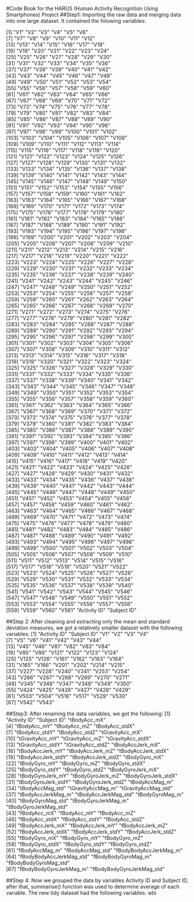 #Code Book for the HARUS (Human Activity Recognition Using Smartphones) Project
##Step1:
Importing the raw data and merging data into one large dataset.
It contained the folowing variables:

  [1] "V1"          "V2"          "V3"          "V4"          "V5"          "V6"         
  [7] "V7"          "V8"          "V9"          "V10"         "V11"         "V12"        
 [13] "V13"         "V14"         "V15"         "V16"         "V17"         "V18"        
 [19] "V19"         "V20"         "V21"         "V22"         "V23"         "V24"        
 [25] "V25"         "V26"         "V27"         "V28"         "V29"         "V30"        
 [31] "V31"         "V32"         "V33"         "V34"         "V35"         "V36"        
 [37] "V37"         "V38"         "V39"         "V40"         "V41"         "V42"        
 [43] "V43"         "V44"         "V45"         "V46"         "V47"         "V48"        
 [49] "V49"         "V50"         "V51"         "V52"         "V53"         "V54"        
 [55] "V55"         "V56"         "V57"         "V58"         "V59"         "V60"        
 [61] "V61"         "V62"         "V63"         "V64"         "V65"         "V66"        
 [67] "V67"         "V68"         "V69"         "V70"         "V71"         "V72"        
 [73] "V73"         "V74"         "V75"         "V76"         "V77"         "V78"        
 [79] "V79"         "V80"         "V81"         "V82"         "V83"         "V84"        
 [85] "V85"         "V86"         "V87"         "V88"         "V89"         "V90"        
 [91] "V91"         "V92"         "V93"         "V94"         "V95"         "V96"        
 [97] "V97"         "V98"         "V99"         "V100"        "V101"        "V102"       
[103] "V103"        "V104"        "V105"        "V106"        "V107"        "V108"       
[109] "V109"        "V110"        "V111"        "V112"        "V113"        "V114"       
[115] "V115"        "V116"        "V117"        "V118"        "V119"        "V120"       
[121] "V121"        "V122"        "V123"        "V124"        "V125"        "V126"       
[127] "V127"        "V128"        "V129"        "V130"        "V131"        "V132"       
[133] "V133"        "V134"        "V135"        "V136"        "V137"        "V138"       
[139] "V139"        "V140"        "V141"        "V142"        "V143"        "V144"       
[145] "V145"        "V146"        "V147"        "V148"        "V149"        "V150"       
[151] "V151"        "V152"        "V153"        "V154"        "V155"        "V156"       
[157] "V157"        "V158"        "V159"        "V160"        "V161"        "V162"       
[163] "V163"        "V164"        "V165"        "V166"        "V167"        "V168"       
[169] "V169"        "V170"        "V171"        "V172"        "V173"        "V174"       
[175] "V175"        "V176"        "V177"        "V178"        "V179"        "V180"       
[181] "V181"        "V182"        "V183"        "V184"        "V185"        "V186"       
[187] "V187"        "V188"        "V189"        "V190"        "V191"        "V192"       
[193] "V193"        "V194"        "V195"        "V196"        "V197"        "V198"       
[199] "V199"        "V200"        "V201"        "V202"        "V203"        "V204"       
[205] "V205"        "V206"        "V207"        "V208"        "V209"        "V210"       
[211] "V211"        "V212"        "V213"        "V214"        "V215"        "V216"       
[217] "V217"        "V218"        "V219"        "V220"        "V221"        "V222"       
[223] "V223"        "V224"        "V225"        "V226"        "V227"        "V228"       
[229] "V229"        "V230"        "V231"        "V232"        "V233"        "V234"       
[235] "V235"        "V236"        "V237"        "V238"        "V239"        "V240"       
[241] "V241"        "V242"        "V243"        "V244"        "V245"        "V246"       
[247] "V247"        "V248"        "V249"        "V250"        "V251"        "V252"       
[253] "V253"        "V254"        "V255"        "V256"        "V257"        "V258"       
[259] "V259"        "V260"        "V261"        "V262"        "V263"        "V264"       
[265] "V265"        "V266"        "V267"        "V268"        "V269"        "V270"       
[271] "V271"        "V272"        "V273"        "V274"        "V275"        "V276"       
[277] "V277"        "V278"        "V279"        "V280"        "V281"        "V282"       
[283] "V283"        "V284"        "V285"        "V286"        "V287"        "V288"       
[289] "V289"        "V290"        "V291"        "V292"        "V293"        "V294"       
[295] "V295"        "V296"        "V297"        "V298"        "V299"        "V300"       
[301] "V301"        "V302"        "V303"        "V304"        "V305"        "V306"       
[307] "V307"        "V308"        "V309"        "V310"        "V311"        "V312"       
[313] "V313"        "V314"        "V315"        "V316"        "V317"        "V318"       
[319] "V319"        "V320"        "V321"        "V322"        "V323"        "V324"       
[325] "V325"        "V326"        "V327"        "V328"        "V329"        "V330"       
[331] "V331"        "V332"        "V333"        "V334"        "V335"        "V336"       
[337] "V337"        "V338"        "V339"        "V340"        "V341"        "V342"       
[343] "V343"        "V344"        "V345"        "V346"        "V347"        "V348"       
[349] "V349"        "V350"        "V351"        "V352"        "V353"        "V354"       
[355] "V355"        "V356"        "V357"        "V358"        "V359"        "V360"       
[361] "V361"        "V362"        "V363"        "V364"        "V365"        "V366"       
[367] "V367"        "V368"        "V369"        "V370"        "V371"        "V372"       
[373] "V373"        "V374"        "V375"        "V376"        "V377"        "V378"       
[379] "V379"        "V380"        "V381"        "V382"        "V383"        "V384"       
[385] "V385"        "V386"        "V387"        "V388"        "V389"        "V390"       
[391] "V391"        "V392"        "V393"        "V394"        "V395"        "V396"       
[397] "V397"        "V398"        "V399"        "V400"        "V401"        "V402"       
[403] "V403"        "V404"        "V405"        "V406"        "V407"        "V408"       
[409] "V409"        "V410"        "V411"        "V412"        "V413"        "V414"       
[415] "V415"        "V416"        "V417"        "V418"        "V419"        "V420"       
[421] "V421"        "V422"        "V423"        "V424"        "V425"        "V426"       
[427] "V427"        "V428"        "V429"        "V430"        "V431"        "V432"       
[433] "V433"        "V434"        "V435"        "V436"        "V437"        "V438"       
[439] "V439"        "V440"        "V441"        "V442"        "V443"        "V444"       
[445] "V445"        "V446"        "V447"        "V448"        "V449"        "V450"       
[451] "V451"        "V452"        "V453"        "V454"        "V455"        "V456"       
[457] "V457"        "V458"        "V459"        "V460"        "V461"        "V462"       
[463] "V463"        "V464"        "V465"        "V466"        "V467"        "V468"       
[469] "V469"        "V470"        "V471"        "V472"        "V473"        "V474"       
[475] "V475"        "V476"        "V477"        "V478"        "V479"        "V480"       
[481] "V481"        "V482"        "V483"        "V484"        "V485"        "V486"       
[487] "V487"        "V488"        "V489"        "V490"        "V491"        "V492"       
[493] "V493"        "V494"        "V495"        "V496"        "V497"        "V498"       
[499] "V499"        "V500"        "V501"        "V502"        "V503"        "V504"       
[505] "V505"        "V506"        "V507"        "V508"        "V509"        "V510"       
[511] "V511"        "V512"        "V513"        "V514"        "V515"        "V516"       
[517] "V517"        "V518"        "V519"        "V520"        "V521"        "V522"       
[523] "V523"        "V524"        "V525"        "V526"        "V527"        "V528"       
[529] "V529"        "V530"        "V531"        "V532"        "V533"        "V534"       
[535] "V535"        "V536"        "V537"        "V538"        "V539"        "V540"       
[541] "V541"        "V542"        "V543"        "V544"        "V545"        "V546"       
[547] "V547"        "V548"        "V549"        "V550"        "V551"        "V552"       
[553] "V553"        "V554"        "V555"        "V556"        "V557"        "V558"       
[559] "V559"        "V560"        "V561"        "Activity ID" "Subject ID" 

##Step 2:
After cleaning and extracting only the mean and standard deviation measures, we got a relatively smaller dataset with the following variables:
 [1] "Activity ID" "Subject ID"  "V1"          "V2"          "V3"          "V4"         
 [7] "V5"          "V6"          "V41"         "V42"         "V43"         "V44"        
[13] "V45"         "V46"         "V81"         "V82"         "V83"         "V84"        
[19] "V85"         "V86"         "V121"        "V122"        "V123"        "V124"       
[25] "V125"        "V126"        "V161"        "V162"        "V163"        "V164"       
[31] "V165"        "V166"        "V201"        "V202"        "V214"        "V215"       
[37] "V227"        "V228"        "V240"        "V241"        "V253"        "V254"       
[43] "V266"        "V267"        "V268"        "V269"        "V270"        "V271"       
[49] "V345"        "V346"        "V347"        "V348"        "V349"        "V350"       
[55] "V424"        "V425"        "V426"        "V427"        "V428"        "V429"       
[61] "V503"        "V504"        "V516"        "V517"        "V529"        "V530"       
[67] "V542"        "V543"       

##Step3:
After renaming the data variables, we got the following:
 [1] "Activity ID"              "Subject ID"               "tBodyAcc_mX"             
 [4] "tBodyAcc_mY"              "tBodyAcc_mZ"              "tBodyAcc_stdX"           
 [7] "tBodyAcc_stdY"            "tBodyAcc_stdZ"            "tGravityAcc_mX"          
[10] "tGravityAcc_mY"           "tGravityAcc_mZ"           "tGravityAcc_stdX"        
[13] "tGravityAcc_stdY"         "tGravityAcc_stdZ"         "tBodyAccJerk_mX"         
[16] "tBodyAccJerk_mY"          "tBodyAccJerk_mZ"          "tBodyAccJerk_stdX"       
[19] "tBodyAccJerk_stdY"        "tBodyAccJerk_stdZ"        "tBodyGyro_mX"            
[22] "tBodyGyro_mY"             "tBodyGyro_mZ"             "tBodyGyro_stdX"          
[25] "tBodyGyro_stdY"           "tBodyGyro_stdZ"           "tBodyGyroJerk_mX"        
[28] "tBodyGyroJerk_mY"         "tBodyGyroJerk_mZ"         "tBodyGyroJerk_stdX"      
[31] "tBodyGyroJerk_stdY"       "tBodyGyroJerk_stdZ"       "tBodyAccMag_m"           
[34] "tBodyAccMag_std"          "tGravityAccMag_m"         "tGravityAccMag_std"      
[37] "tBodyAccJerkMag_m"        "tBodyAccJerkMag_std"      "tBodyGyroMag_m"          
[40] "tBodyGyroMag_std"         "tBodyGyroJerkMag_m"       "tBodyGyroJerkMag_std"    
[43] "fBodyAcc_mX"              "fBodyAcc_mY"              "fBodyAcc_mZ"             
[46] "fBodyAcc_stdX"            "fBodyAcc_stdY"            "fBodyAcc_stdZ"           
[49] "fBodyAccJerk_mX"          "fBodyAccJerk_mY"          "fBodyAccJerk_mZ"         
[52] "fBodyAccJerk_stdX"        "fBodyAccJerk_stdY"        "fBodyAccJerk_stdZ"       
[55] "fBodyGyro_mX"             "fBodyGyro_mY"             "fBodyGyro_mZ"            
[58] "fBodyGyro_stdX"           "fBodyGyro_stdY"           "fBodyGyro_stdZ"          
[61] "fBodyAccMag_m"            "fBodyAccMag_std"          "fBodyBodyAccJerkMag_m"   
[64] "fBodyBodyAccJerkMag_std"  "fBodyBodyGyroMag_m"       "fBodyBodyGyroMag_std"    
[67] "fBodyBodyGyroJerkMag_m"   "fBodyBodyGyroJerkMag_std"


##Step 4:
Now we grouped the data by variables Activity ID and Subject ID, after that, summarise() function was used to determine average of each variable. The new tidy dataset had the following variables:
wbi

